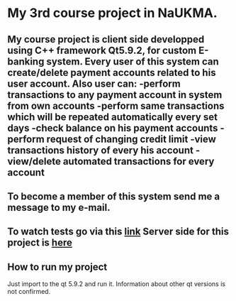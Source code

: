 # My 3rd course project in NaUKMA. #
My course project is client side developped using C++ framework Qt5.9.2, for custom E-banking system.
Every user of this system can create/delete payment accounts related to his user account.
Also user can:
  -perform transactions to any payment account in system from own accounts
  -perform same transactions which will be repeated automatically every set days
  -check balance on his payment accounts
  -perform request of changing credit limit
  -view transactions history of every his account
  -view/delete automated transactions for every account
---
To become a member of this system send me a message to my e-mail.
---
To watch tests go via this [link](https://docs.google.com/presentation/d/1BASkodM9segI28g-iI9kAxr4Bdx6i_3OwgIYqm8ETYY/edit?usp=sharing)
Server side for this project is [here](https://github.com/ColdBread/kursova-serv)
---
## How to run my project ##
Just import to the qt 5.9.2 and run it. 
Information about other qt versions is not confirmed.  
